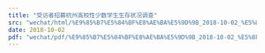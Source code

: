 ```yaml
---
title: "受访者招募杭州高校性少数学生生存状况调查"
src: "wechat/html/%E9%85%B7%E5%84%BF%E8%AE%BA%E5%9D%9B_2018-10-02_%E5%8F%97%E8%AE%BF%E8%80%85%E6%8B%9B%E5%8B%9F%E6%9D%AD%E5%B7%9E%E9%AB%98%E6%A0%A1%E6%80%A7%E5%B0%91%E6%95%B0%E5%AD%A6%E7%94%9F%E7%94%9F%E5%AD%98%E7%8A%B6%E5%86%B5%E8%B0%83%E6%9F%A5.html"
date: 2018-10-02
pdf: "wechat/pdf/%E9%85%B7%E5%84%BF%E8%AE%BA%E5%9D%9B_2018-10-02_%E5%8F%97%E8%AE%BF%E8%80%85%E6%8B%9B%E5%8B%9F%E6%9D%AD%E5%B7%9E%E9%AB%98%E6%A0%A1%E6%80%A7%E5%B0%91%E6%95%B0%E5%AD%A6%E7%94%9F%E7%94%9F%E5%AD%98%E7%8A%B6%E5%86%B5%E8%B0%83%E6%9F%A5.pdf"
---
```

